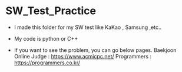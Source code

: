 # SW_Test_Practice

* I made this folder for my SW test like KaKao , Samsung ,etc..

* My code is python or C++

* If you want to see the problem, you can go below pages.
Baekjoon Online Judge : https://www.acmicpc.net/
Programmers : https://programmers.co.kr/
